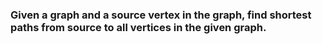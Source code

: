 ### Given a graph and a source vertex in the graph, find shortest paths from source to all vertices in the given graph.
